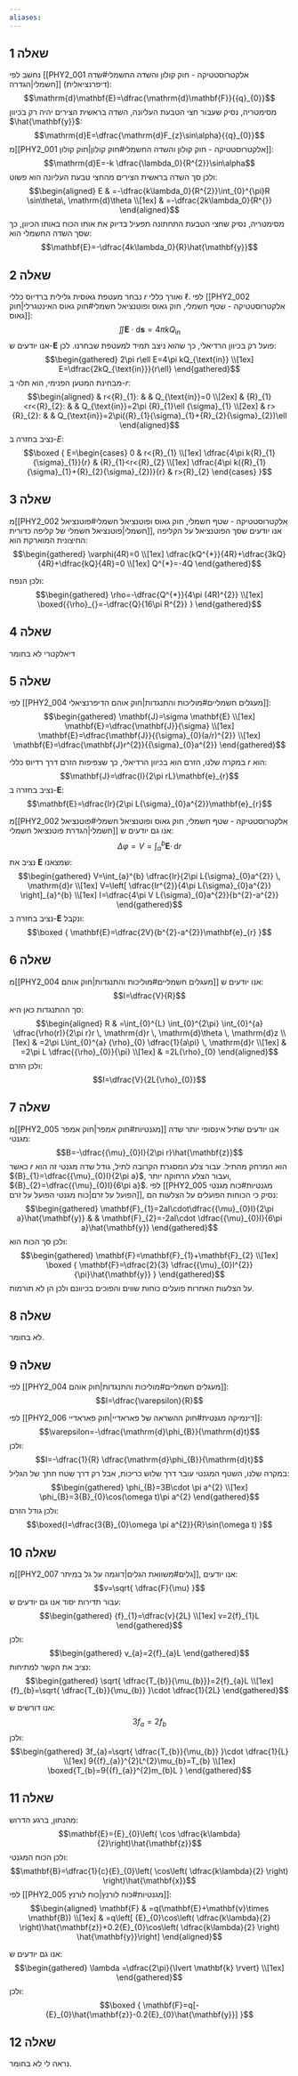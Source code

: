 ```yaml
---
aliases:
---
```

## שאלה 1
נחשב לפי [[PHY2_001 אלקטרוסטטיקה - חוק קולון והשדה החשמלי#שדה חשמלי|הגדרה]] (דיפרנציאלית):
$$\mathrm{d}\mathbf{E}=\dfrac{\mathrm{d}\mathbf{F}}{{q}_{0}}$$
מסימטריה, נסיק שעבור חצי הטבעת העליונה, השדה בראשית הצירים יהיה רק בכיוון $\hat{\mathbf{y}}$:
$$\mathrm{d}E=\dfrac{\mathrm{d}F_{z}\sin\alpha}{{q}_{0}}$$
מ[[PHY2_001 אלקטרוסטטיקה - חוק קולון והשדה החשמלי#חוק קולון|חוק קולון]]:
$$\mathrm{d}E=-k \dfrac{\lambda_0}{R^{2}}\sin\alpha$$
ולכן סך השדה בראשית הצירים מהחצי טבעת העליונה הוא פשוט:
$$\begin{aligned}
E & =-\dfrac{k\lambda_0}{R^{2}}\int_{0}^{\pi}R \sin\theta\, \mathrm{d}\theta  \\[1ex]
 & =-\dfrac{2k\lambda_0}{R^{}}
\end{aligned}$$
מסימטריה, נסיק שחצי הטבעת התחתונה תפעיל בדיוק את אותו הכוח באותו הכיוון, כך שסך השדה החשמלי הוא:
$$\mathbf{E}=-\dfrac{4k\lambda_0}{R}\hat{\mathbf{y}}$$

## שאלה 2
נבחר מעטפת גאוסית גלילית ברדיוס כללי $r$ ואורך כללי $\ell$. לפי [[PHY2_002 אלקטרוסטטיקה - שטף חשמלי, חוק גאוס ופוטנציאל חשמלי#חוק גאוס האינטגרלי|חוק גאוס]]:
$$\iint \mathbf{E}\cdot \mathrm{d}\mathbf{s}=4\pi kQ_{\text{in}}$$
אנו יודעים ש-$\mathbf{E}$ פועל רק בכיוון הרדיאלי, כך שהוא ניצב תמיד למעטפת שבחרנו. לכן:
$$\begin{gathered}
2\pi r\ell E=4\pi kQ_{\text{in}} \\[1ex]
E=\dfrac{2kQ_{\text{in}}}{r\ell}
\end{gathered}$$
מבחינת המטען הפנימי, הוא תלוי ב-$r$:
$$\begin{aligned}
 & r<{R}_{1}: &  & Q_{\text{in}}=0 \\[2ex]
 & {R}_{1}<r<{R}_{2}: &  & Q_{\text{in}}=2\pi {R}_{1}\ell {\sigma}_{1} \\[2ex]
 & r>{R}_{2}: &  & Q_{\text{in}}=2\pi({R}_{1}{\sigma}_{1}+{R}_{2}{\sigma}_{2})\ell
\end{aligned}$$
נציב בחזרה ב-$E$:
$$\boxed {
E=\begin{cases}
0 & r<{R}_{1} \\[1ex]
\dfrac{4\pi k{R}_{1}{\sigma}_{1}}{r} & {R}_{1}<r<{R}_{2} \\[1ex]
\dfrac{4\pi k({R}_{1}{\sigma}_{1}+{R}_{2}{\sigma}_{2})}{r} & r>{R}_{2}
\end{cases}
 }$$
## שאלה 3
מ[[PHY2_002 אלקטרוסטטיקה - שטף חשמלי, חוק גאוס ופוטנציאל חשמלי#פוטנציאל חשמלי|פוטנציאל חשמלי של קליפה כדורית]], אנו יודעים שסך הפוטנציאל על הקליפה החיצונית המוארקת הוא:
$$\begin{gathered}
\varphi(4R)=0 \\[1ex]
\dfrac{kQ^{*}}{4R}+\dfrac{3kQ}{4R}+\dfrac{kQ}{4R}=0 \\[1ex]
Q^{*}=-4Q
\end{gathered}$$

ולכן הנפח:
$$\begin{gathered}
\rho=-\dfrac{Q^{*}}{4\pi (4R)^{2}} \\[1ex]
\boxed{{\rho}_{}=-\dfrac{Q}{16\pi R^{2}} }
\end{gathered}$$


## שאלה 4
דיאלקטרי לא בחומר

## שאלה 5
לפי [[PHY2_004 מעגלים חשמליים#מוליכות והתנגדות|חוק אוהם הדיפרנציאלי]]:
$$\begin{gathered}
\mathbf{J}=\sigma \mathbf{E} \\[1ex]
\mathbf{E}=\dfrac{\mathbf{J}}{\sigma} \\[1ex]
\mathbf{E}=\dfrac{\mathbf{J}}{{\sigma}_{0}(a/r)^{2}} \\[1ex]
\mathbf{E}=\dfrac{\mathbf{J}r^{2}}{{\sigma}_{0}a^{2}}
\end{gathered}$$

במקרה שלנו, הזרם הוא בכיוון הרדיאלי, כך שצפיפות הזרם דרך רדיוס כללי $r$ הוא:
$$\mathbf{J}=\dfrac{I}{2\pi rL}\mathbf{e}_{r}$$
נציב בחזרה ב-$\mathbf{E}$:
$$\mathbf{E}=\dfrac{Ir}{2\pi L{\sigma}_{0}a^{2}}\mathbf{e}_{r}$$

מ[[PHY2_002 אלקטרוסטטיקה - שטף חשמלי, חוק גאוס ופוטנציאל חשמלי#פוטנציאל חשמלי|הגדרת פוטנציאל חשמלי]] אנו גם יודעים ש:
$$\Delta\varphi=V=\int_{a}^{b} \mathbf{E} \cdot\, \mathrm{d}r $$
נציב את $\mathbf{E}$ שמצאנו:
$$\begin{gathered}
V=\int_{a}^{b} \dfrac{Ir}{2\pi L{\sigma}_{0}a^{2}} \, \mathrm{d}r  \\[1ex]
V=\left[ \dfrac{Ir^{2}}{4\pi L{\sigma}_{0}a^{2}} \right]_{a}^{b} \\[1ex]
I=\dfrac{4\pi V L{\sigma}_{0}a^{2}}{b^{2}-a^{2}}
\end{gathered}$$
נציב בחזרה ב-$\mathbf{E}$ ונקבל:
$$\boxed {
\mathbf{E}=\dfrac{2V}{b^{2}-a^{2}}\mathbf{e}_{r}
 }$$
## שאלה 6
מ[[PHY2_004 מעגלים חשמליים#מוליכות והתנגדות|חוק אוהם]] אנו יודעים ש:
$$I=\dfrac{V}{R}$$
סך ההתנגדות כאן היא:
$$\begin{aligned}
R & =\int_{0}^{L} \int_{0}^{2\pi} \int_{0}^{a} \dfrac{\rho(r)}{2\pi r}r \, \mathrm{d}r  \, \mathrm{d}\theta  \, \mathrm{d}z  \\[1ex]
 & =2\pi L\int_{0}^{a} {\rho}_{0} \dfrac{1}{a\pi} \, \mathrm{d}r \\[1ex]
 & =2\pi L \dfrac{{\rho}_{0}}{\pi} \\[1ex]
 & =2L{\rho}_{0}
\end{aligned}$$
ולכן הזרם:
$$I=\dfrac{V}{2L{\rho}_{0}}$$

## שאלה 7
מ[[PHY2_005 מגנטיות#חוק אמפר|חוק אמפר]] אנו יודעים שתיל אינסופי יותר שדה מגנטי:
$$B=-\dfrac{{\mu}_{0}I}{2\pi r}\hat{\mathbf{z}}$$
כאשר $r$ הוא המרחק מהתיל. עבור צלע המסגרת הקרובה לתיל, גודל שדה מגנטי זה הוא ${B}_{1}=\dfrac{{\mu}_{0}I}{2\pi a}$, ועבור הצלע הרחוקה יותר, ${B}_{2}=\dfrac{{\mu}_{0}I}{6\pi a}$.
לפי [[PHY2_005 מגנטיות#כוח מגנטי הפועל על זרם|כוח מגנטי הפועל על זרם]], נסיק כי הכוחות הפועלים על הצלעות הם:
$$\begin{gathered}
\mathbf{F}_{1}=2aI\cdot\dfrac{{\mu}_{0}I}{2\pi a}\hat{\mathbf{y}} &  & \mathbf{F}_{2}=-2aI\cdot \dfrac{{\mu}_{0}I}{6\pi a}\hat{\mathbf{y}}
\end{gathered}$$
ולכן סך הכוח הוא:
$$\begin{gathered}
\mathbf{F}=\mathbf{F}_{1}+\mathbf{F}_{2} \\[1ex]
\boxed {
\mathbf{F}=\dfrac{2}{3} \dfrac{{\mu}_{0}I^{2}}{\pi}\hat{\mathbf{y}}
 }
\end{gathered}$$
על הצלעות האחרות פועלים כוחות שווים והפוכים בכיוונם ולכן הן לא תורמות.

## שאלה 8
לא בחומר.

## שאלה 9
לפי [[PHY2_004 מעגלים חשמליים#מוליכות והתנגדות|חוק אוהם]]:
$$I=\dfrac{\varepsilon}{R}$$

לפי [[PHY2_006 דינמיקה מגנטית#חוק ההשראה של פאראדיי|חוק פאראדיי]]:
$$\varepsilon=-\dfrac{\mathrm{d}\phi_{B}}{\mathrm{d}t}$$
ולכן:
$$I=-\dfrac{1}{R} \dfrac{\mathrm{d}\phi_{B}}{\mathrm{d}t}$$
במקרה שלנו, השטף המגנטי עובר דרך שלוש כריכות, אבל רק דרך שטח חתך של הגליל:
$$\begin{gathered}
\phi_{B}=3B\cdot \pi a^{2} \\[1ex]
\phi_{B}=3{B}_{0}\cos(\omega t)\pi a^{2}
\end{gathered}$$
ולכן גודל הזרם:
$$\boxed{I=\dfrac{3{B}_{0}\omega \pi a^{2}}{R}\sin(\omega t) }$$

## שאלה 10
מ[[PHY2_007 גלים#משוואת הגלים|דוגמה על גל במיתר]], אנו יודעים:
$$v=\sqrt{ \dfrac{F}{\mu} }$$
עבור תדירות יסוד אנו גם יודעים ש:
$$\begin{gathered}
{f}_{1}=\dfrac{v}{2L} \\[1ex]
v=2{f}_{1}L
\end{gathered}$$
ולכן:
$$\begin{gathered}
v_{a}=2{f}_{a}L
\end{gathered}$$
נציב את הקשר למתיחות:
$$\begin{gathered}
\sqrt{ \dfrac{T_{b}}{\mu_{b}}}=2{f}_{a}L \\[1ex]
{f}_{b}=\sqrt{ \dfrac{T_{b}}{\mu_{b}} }\cdot \dfrac{1}{2L}
\end{gathered}$$

אנו דורשים ש:
$$3f_{a}=2f_{b}$$
ולכן:
$$\begin{gathered}
3f_{a}=\sqrt{ \dfrac{T_{b}}{\mu_{b}} }\cdot \dfrac{1}{L} \\[1ex]
9{{f}_{a}}^{2}L^{2}\mu_{b}=T_{b} \\[1ex]
\boxed{T_{b}=9{{f}_{a}}^{2}m_{b}L }
\end{gathered}$$
## שאלה 11
מהנתון, ברגע הדרוש:
$$\mathbf{E}={E}_{0}\left( \cos \dfrac{k\lambda}{2}\right)\hat{\mathbf{z}}$$
ולכן הכוח המגנטי:
$$\mathbf{B}=\dfrac{1}{c}{E}_{0}\left( \cos\left( \dfrac{k\lambda}{2} \right) \right)\hat{\mathbf{x}}$$
לפי [[PHY2_005 מגנטיות#כוח לורנץ|כוח לורנץ]]:
$$\begin{aligned}
\mathbf{F} & =q(\mathbf{E}+\mathbf{v}\times \mathbf{B}) \\[1ex]
 & =q\left[ {E}_{0}\cos\left( \dfrac{k\lambda}{2} \right)\hat{\mathbf{z}}+0.2{E}_{0}\cos\left( \dfrac{k\lambda}{2} \right) \hat{\mathbf{y}}\right]
\end{aligned}$$

אנו גם יודעים ש:
$$\begin{gathered}
\lambda =\dfrac{2\pi}{\lvert \mathbf{k} \rvert} \\[1ex]
\end{gathered}$$
ולכן:
$$\boxed {
\mathbf{F}=q[-{E}_{0}\hat{\mathbf{z}}-0.2{E}_{0}\hat{\mathbf{y}}]
 }$$

## שאלה 12
נראה לי לא בחומר.